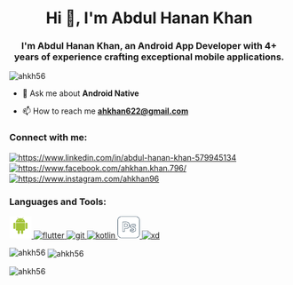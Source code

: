 <h1 align="center">Hi 👋, I'm Abdul Hanan Khan</h1>
<h3 align="center">I'm Abdul Hanan Khan, an Android App Developer with 4+ years of experience crafting exceptional mobile applications.</h3>

<p align="left"> <img src="https://komarev.com/ghpvc/?username=ahkh56&label=Profile%20views&color=0e75b6&style=flat" alt="ahkh56" /> </p>

- 💬 Ask me about **Android Native**

- 📫 How to reach me **ahkhan622@gmail.com**

<h3 align="left">Connect with me:</h3>
<p align="left">
<a href="https://linkedin.com/in/https://www.linkedin.com/in/abdul-hanan-khan-579945134" target="blank"><img align="center" src="https://raw.githubusercontent.com/rahuldkjain/github-profile-readme-generator/master/src/images/icons/Social/linked-in-alt.svg" alt="https://www.linkedin.com/in/abdul-hanan-khan-579945134" height="30" width="40" /></a>
<a href="https://fb.com/https://www.facebook.com/ahkhan.khan.796/" target="blank"><img align="center" src="https://raw.githubusercontent.com/rahuldkjain/github-profile-readme-generator/master/src/images/icons/Social/facebook.svg" alt="https://www.facebook.com/ahkhan.khan.796/" height="30" width="40" /></a>
<a href="https://instagram.com/https://www.instagram.com/ahkhan96" target="blank"><img align="center" src="https://raw.githubusercontent.com/rahuldkjain/github-profile-readme-generator/master/src/images/icons/Social/instagram.svg" alt="https://www.instagram.com/ahkhan96" height="30" width="40" /></a>
</p>

<h3 align="left">Languages and Tools:</h3>
<p align="left"> <a href="https://developer.android.com" target="_blank" rel="noreferrer"> <img src="https://raw.githubusercontent.com/devicons/devicon/master/icons/android/android-original-wordmark.svg" alt="android" width="40" height="40"/> </a> <a href="https://flutter.dev" target="_blank" rel="noreferrer"> <img src="https://www.vectorlogo.zone/logos/flutterio/flutterio-icon.svg" alt="flutter" width="40" height="40"/> </a> <a href="https://git-scm.com/" target="_blank" rel="noreferrer"> <img src="https://www.vectorlogo.zone/logos/git-scm/git-scm-icon.svg" alt="git" width="40" height="40"/> </a> <a href="https://kotlinlang.org" target="_blank" rel="noreferrer"> <img src="https://www.vectorlogo.zone/logos/kotlinlang/kotlinlang-icon.svg" alt="kotlin" width="40" height="40"/> </a> <a href="https://www.photoshop.com/en" target="_blank" rel="noreferrer"> <img src="https://raw.githubusercontent.com/devicons/devicon/master/icons/photoshop/photoshop-line.svg" alt="photoshop" width="40" height="40"/> </a> <a href="https://www.adobe.com/products/xd.html" target="_blank" rel="noreferrer"> <img src="https://cdn.worldvectorlogo.com/logos/adobe-xd.svg" alt="xd" width="40" height="40"/> </a> </p>

<p><img align="left" src="https://github-readme-stats.vercel.app/api/top-langs?username=ahkh56&show_icons=true&locale=en&layout=compact" alt="ahkh56" /></p>

<p>&nbsp;<img align="center" src="https://github-readme-stats.vercel.app/api?username=ahkh56&show_icons=true&locale=en" alt="ahkh56" /></p>

<p><img align="center" src="https://github-readme-streak-stats.herokuapp.com/?user=ahkh56&" alt="ahkh56" /></p>
